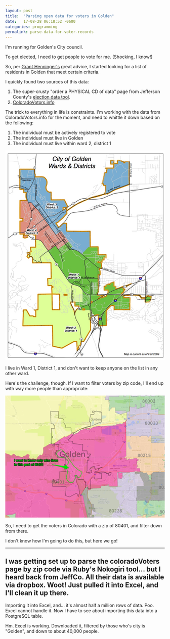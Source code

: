 ```yaml
---
layout: post
title:  "Parsing open data for voters in Golden"
date:   17-08-28 06:18:52 -0600
categories: programming
permalink: parse-data-for-voter-records
---
```

I'm running for Golden's City council.

To get elected, I need to get people to vote for me. (Shocking, I know!)

So, per [Grant Henninger's](https://twitter.com/granthenninger?lang=en) great advice, I started looking for a list of residents in Golden that meet certain criteria.

I quickly found two sources of this data:

1. The super-crusty "order a PHYSICAL CD of data" page from Jefferson County's [election data tool](http://jeffco.us/elections/data-request/).
2. [ColoradoVotors.info](https://coloradovoters.info/by_address/80401.html)

The trick to everything in life is constraints. I'm working with the data from ColoradoVotors.info for the moment, and need to whittle it down based on the following:

1. The individual must be actively registered to vote
2. The individual must live in Golden
3. The individual must live within ward 2, district 1

![ward map](/images/parse_data_ward_map.jpg)

I live in Ward 1, District 1, and don't want to keep anyone on the list in any other ward.

Here's the challenge, though. If I want to filter voters by zip code, I'll end up with way more people than appropriate:

![golden zip code map](/images/parse_data-golden-zip-code-map.jpg)

So, I need to get the voters in Colorado with a zip of 80401, and filter down from there.

I don't know how I'm going to do this, but here we go!


---------------
I was getting set up to parse the coloradoVoters page by zip code via Ruby's Nokogiri tool... but I heard back from JeffCo. All their data is available via dropbox. Woot! Just pulled it into Excel, and I'll clean it up there.
---------------

Importing it into Excel, and... it's almost half a million rows of data. Poo. Excel cannot handle it. Now I have to see about importing this data into a PostgreSQL table.

Hm. Excel is working. Downloaded it, filtered by those who's city is "Golden", and down to about 40,000 people.
